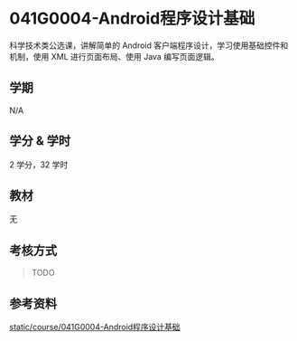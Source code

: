 # 041G0004-Android程序设计基础

科学技术类公选课，讲解简单的 Android 客户端程序设计，学习使用基础控件和机制，使用 XML 进行页面布局、使用 Java 编写页面逻辑。

## 学期

N/A

## 学分 & 学时

2 学分，32 学时

## 教材

无

## 考核方式

> TODO

## 参考资料

[static/course/041G0004-Android程序设计基础](https://github.com/rurumuri/ysuse-2022/tree/master/static/course/041G0004-Android%E7%A8%8B%E5%BA%8F%E8%AE%BE%E8%AE%A1%E5%9F%BA%E7%A1%80)